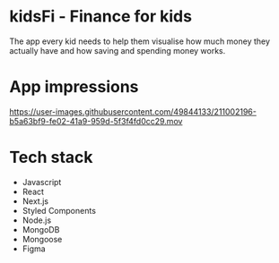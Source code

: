 # kidsFi - Finance for kids

The app every kid needs to help them visualise how much money they actually have and how saving and spending money works.


# App impressions

https://user-images.githubusercontent.com/49844133/211002196-b5a63bf9-fe02-41a9-959d-5f3f4fd0cc29.mov


# Tech stack

- Javascript
- React
- Next.js
- Styled Components
- Node.js
- MongoDB
- Mongoose
- Figma
